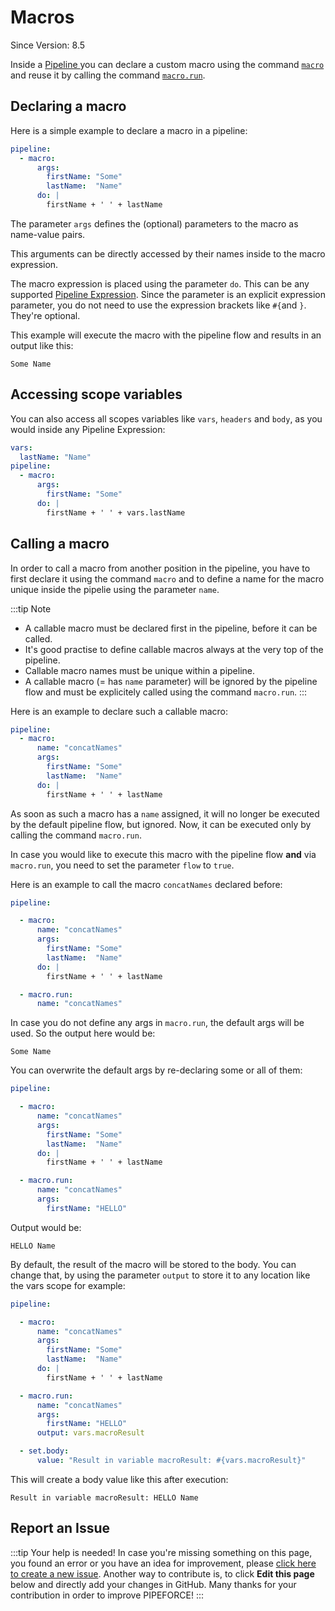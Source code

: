 # Macros
<p class="theme-doc-version-badge badge badge--secondary">Since Version: 8.5</p>

Inside a [Pipeline ](/docs/commands_pipelines#pipeline) you can declare a custom macro using the command [`macro`](/docs/api/commands#macro-v1) and reuse it by calling the command [`macro.run`](/docs/api/commands#macrorun-v1).

## Declaring a macro

Here is a simple example to declare a macro in a pipeline:

```yaml
pipeline:
  - macro:
      args:
        firstName: "Some"
        lastName:  "Name"
      do: |
        firstName + ' ' + lastName
```

The parameter `args` defines the (optional) parameters to the macro as name-value pairs.

This arguments can be directly accessed by their names inside to the macro expression.

The macro expression is placed using the parameter `do`. This can be any supported [Pipeline Expression](/docs/guides/commands_pipelines/pel). Since the parameter is an explicit expression parameter, you do not need to use the expression brackets like `#{`and `}`. They're optional.

This example will execute the macro with the pipeline flow and results in an output like this:

```
Some Name
```

## Accessing scope variables

You can also access all scopes variables like `vars`, `headers` and `body`, as you would inside any Pipeline Expression:

```yaml
vars:
  lastName: "Name"
pipeline:
  - macro:
      args:
        firstName: "Some"
      do: |
        firstName + ' ' + vars.lastName
```
## Calling a macro

In order to call a macro from another position in the pipeline, you have to first declare it using the command `macro` and to define a name for the macro unique inside the pipelie using the parameter `name`.

:::tip Note
 - A callable macro must be declared first in the pipeline, before it can be called.
 - It's good practise to define callable macros always at the very top of the pipeline.
 - Callable macro names must be unique within a pipeline.
 - A callable macro (= has `name` parameter) will be ignored by the pipeline flow and must be explicitely called using the command `macro.run`.
:::

Here is an example to declare such a callable macro:

```yaml
pipeline:
  - macro:
      name: "concatNames"
      args:
        firstName: "Some"
        lastName:  "Name"
      do: |
        firstName + ' ' + lastName

```

As soon as such a macro has a `name` assigned, it will no longer be executed by the default pipeline flow, but ignored. Now, it can be executed only by calling the command `macro.run`.

In case you would like to execute this macro with the pipeline flow **and** via `macro.run`, you need to set the parameter `flow` to `true`. 

Here is an example to call the macro `concatNames` declared before:

```yaml
pipeline:

  - macro:
      name: "concatNames"
      args:
        firstName: "Some"
        lastName:  "Name"
      do: |
        firstName + ' ' + lastName

  - macro.run:
      name: "concatNames"

```

In case you do not define any args in `macro.run`, the default args will be used. So the output here would be:

```
Some Name
```

You can overwrite the default args by re-declaring some or all of them:


```yaml
pipeline:

  - macro:
      name: "concatNames"
      args:
        firstName: "Some"
        lastName:  "Name"
      do: |
        firstName + ' ' + lastName

  - macro.run:
      name: "concatNames"
      args:
        firstName: "HELLO"

```

Output would be:

```
HELLO Name
```

By default, the result of the macro will be stored to the body. You can change that, by using the parameter `output` to store it to any location like the vars scope for example:

```yaml
pipeline:

  - macro:
      name: "concatNames"
      args:
        firstName: "Some"
        lastName:  "Name"
      do: |
        firstName + ' ' + lastName

  - macro.run:
      name: "concatNames"
      args:
        firstName: "HELLO"
      output: vars.macroResult

  - set.body:
      value: "Result in variable macroResult: #{vars.macroResult}"

```

This will create a body value like this after execution:

```
Result in variable macroResult: HELLO Name
```

## Report an Issue
:::tip Your help is needed!
In case you're missing something on this page, you found an error or you have an idea for improvement, please [click here to create a new issue](https://github.com/pipeforce/pipeforce.github.io/issues/new). Another way to contribute is, to click **Edit this page** below and directly add your changes in GitHub. Many thanks for your contribution in order to improve PIPEFORCE!
:::